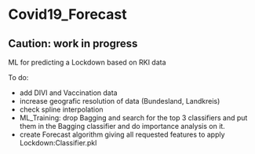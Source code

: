 # Covid19_Forecast

## Caution: work in progress

ML for predicting a Lockdown based on RKI data

To do:
- add DIVI and Vaccination data
- increase geografic resolution of data (Bundesland, Landkreis)
- check spline interpolation
- ML_Training: drop Bagging and search for the top 3 classifiers and put them in the Bagging classifier and do importance analysis on it.
- create Forecast algorithm giving all requested features to apply Lockdown:Classifier.pkl